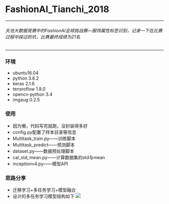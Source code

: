 # FashionAI_Tianchi_2018
---
###### 天池大数据竞赛中的FashionAI全球挑战赛—服饰属性标签识别，记录一下在比赛过程中踩过的坑，比赛最终成绩为21名
---
### 环境
* ubuntu16.04
* python 3.6.2
* keras 2.1.6
* tensroflow 1.8.0
* opencv-python 3.4
* imgaug 0.2.5

### 使用
* 因为懒，代码写完就跑，没封装得多好
* config.py配置了样本目录等信息
* Multitask_train.py——训练脚本
* Multitask_predict——预测脚本
* dataset.py——数据预处理脚本
* cal_std_mean.py——计算数据集的std与mean
* inceptionv4.py——模型API

### 思路分享
* 迁移学习+多任务学习+模型融合
* 设计的多任务学习模型结构如下
![](https://img-blog.csdn.net/20180604230428883?watermark/2/text/aHR0cHM6Ly9ibG9nLmNzZG4ubmV0L0plcmVteUN6aA==/font/5a6L5L2T/fontsize/400/fill/I0JBQkFCMA==/dissolve/70)
      
